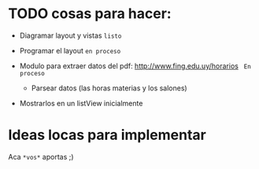 TODO cosas para hacer:
=======================

- Diagramar layout y vistas `listo`
- Programar el layout `en proceso`
- Modulo para  extraer datos del pdf: http://www.fing.edu.uy/horarios ` En proceso`
  - Parsear datos (las horas materias y los salones)

- Mostrarlos en un listView inicialmente

Ideas locas para implementar
=============================

Aca `*vos*` aportas ;)

